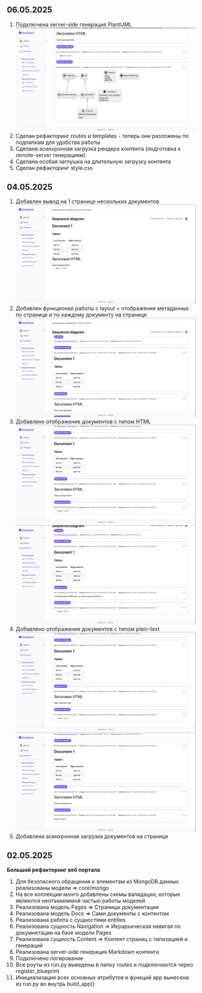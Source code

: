 ## 06.05.2025
1. Подключена server-side генерация PlantUML
![alt text](docs/img/image-7.png)
2. Сделан рефакторинг routes и templates - теперь они разложены по подпапкам для удобства работы
3. Сделана асинхронная загрузка рендера контента (подготовка к remote-server генерациям)
4. Сделана особая заглушка на длительную загрузку контента
5. Сделан рефакторинг style.css 

## 04.05.2025

1. Добавлен вывод на 1 странице нескольких документов
![alt text](docs/img/image-1.png)
2. Добавлен функционал работы с layout + отображение метаданных по странице и по каждому документу на странице
![alt text](docs/img/image-2.png)
3. Добавлено отображение документов с типом HTML 
![alt text](docs/img/image-3.png)
![alt text](docs/img/image-4.png)
4. Добавлено отображение документов с типом plain-text
![alt text](docs/img/image-5.png)
![alt text](docs/img/image-6.png)
1. Добавлена асинхронная загрузка документов на странице

## 02.05.2025
**Большой рефакторинг веб портала**

1. Для безопасного обращения к элементам из MongoDB данных реализованы модели => core/mongo
2. На все коллекции монго добавлены схемы валидации, которые являются неотъемлемой частью работы моделей
3. Реализована модель Pages => Страницы документации
4. Реализована модель Docs => Сами документы с контентом
5. Реализована работа с сущностями entities
6. Реализована сущность Navigation => Иерархическая навигая по докумнетации на базе модели Pages
7. Реализована сущность Content => Контент страниц с типизацией и генераций
8. Реализована server-side генерация Markdown контента
9. Подключено логирование
10. Все роуты из run.py выведены в папку routes и подключаются через register_blueprint
11. Инициализация всех основных атрибутов и функций app вынесена из run.py во внутрь build_app()

